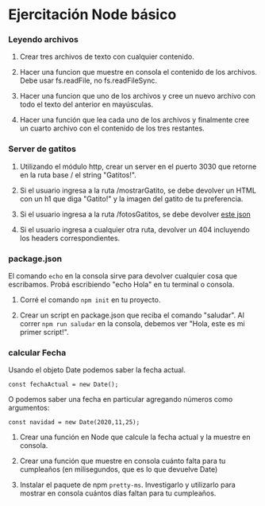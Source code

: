 # Ejercitación Node básico

### Leyendo archivos

1. Crear tres archivos de texto con cualquier contenido. 

2. Hacer una funcion que muestre en consola el contenido de los archivos. Debe usar fs.readFile, no fs.readFileSync. 

3. Hacer una funcion que uno de los archivos y cree un nuevo archivo con todo el texto del anterior en mayúsculas. 

4. Hacer una función que lea cada uno de los archivos y finalmente cree un cuarto archivo con el contenido de los tres restantes. 


### Server de gatitos

1. Utilizando el módulo http, crear un server en el puerto 3030 que retorne en la ruta base / el string "Gatitos!". 

2. Si el usuario ingresa a la ruta /mostrarGatito, se debe devolver un HTML con un h1 que diga "Gatito!" y la imagen del gatito de tu preferencia. 

3. Si el usuario ingresa a la ruta /fotosGatitos, se debe devolver [este json](https://gist.github.com/seanmtracey/567847581e86a4f4365b#file-cats-json)

4. Si el usuario ingresa a cualquier otra ruta, devolver un 404 incluyendo los headers correspondientes. 


### package.json

El comando `echo` en la consola sirve para devolver cualquier cosa que escribamos. Probá escribiendo "echo Hola" en tu terminal o consola. 

1. Corré el comando `npm init` en tu proyecto. 

2. Crear un script en package.json que reciba el comando "saludar". Al correr `npm run saludar` en la consola, debemos ver "Hola, este es mi primer script!".


### calcular Fecha

Usando el objeto Date podemos saber la fecha actual. 

`const fechaActual = new Date();`

O podemos saber una fecha en particular agregando números como argumentos:

`const navidad = new Date(2020,11,25);`

1. Crear una función en Node que calcule la fecha actual y la muestre en consola.

2. Crear una función que muestre en consola cuánto falta para tu cumpleaños (en milisegundos, que es lo que devuelve Date)

3. Instalar el paquete de npm `pretty-ms`. Investigarlo y utilizarlo para mostrar en consola cuántos días faltan para tu cumpleaños. 
